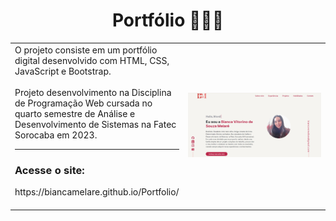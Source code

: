 <h1 align="center">Portfólio 👩🏻‍💻</h1>
<table border=0>
<tr> <td width="50%">
O projeto consiste em um portfólio digital desenvolvido com HTML, CSS, JavaScript e Bootstrap.
<br>
 <br>
Projeto desenvolvimento na Disciplina de Programação Web cursada no quarto semestre de Análise e Desenvolvimento de Sistemas na Fatec Sorocaba em 2023.
 <br>
<hr>
<h3>Acesse o site:</h3> https://biancamelare.github.io/Portfolio/
<br><br>
 </td>
 <td width="50%">
<p align="center">
<img src="/portfolio.png" width="100%"/>
  </p>
   </td></tr>
</table>

